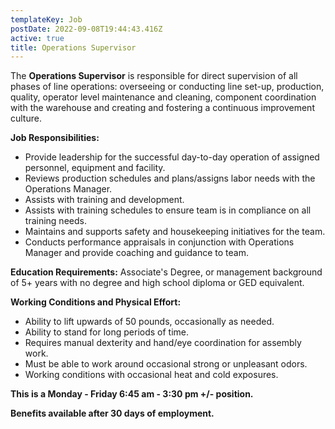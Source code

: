 ```yaml
---
templateKey: Job
postDate: 2022-09-08T19:44:43.416Z
active: true
title: Operations Supervisor
---
```

<!--StartFragment-->

The **Operations Supervisor** is responsible for direct supervision of all phases of line operations: overseeing or conducting line set-up, production, quality, operator level maintenance and cleaning, component coordination with the warehouse and creating and fostering a continuous improvement culture.

**Job Responsibilities:**

* Provide leadership for the successful day-to-day operation of assigned personnel, equipment and facility.
* Reviews production schedules and plans/assigns labor needs with the Operations Manager.
* Assists with training and development.
* Assists with training schedules to ensure team is in compliance on all training needs.
* Maintains and supports safety and housekeeping initiatives for the team.
* Conducts performance appraisals in conjunction with Operations Manager and provide coaching and guidance to team.

**Education Requirements:** Associate's Degree, or management background of 5+ years with no degree and high school diploma or GED equivalent.

**Working Conditions and Physical Effort:**

* Ability to lift upwards of 50 pounds, occasionally as needed.
* Ability to stand for long periods of time.
* Requires manual dexterity and hand/eye coordination for assembly work.
* Must be able to work around occasional strong or unpleasant odors.
* Working conditions with occasional heat and cold exposures.

**This is a Monday - Friday 6:45 am - 3:30 pm +/- position.**

**Benefits available after 30 days of employment.**

<!--EndFragment-->